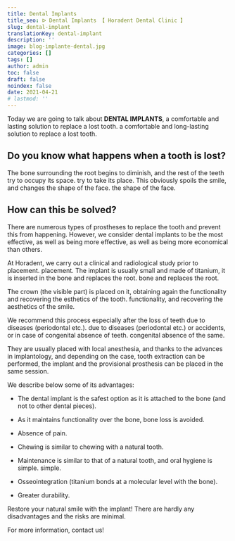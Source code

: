 ```yaml
---
title: Dental Implants
title_seo: ᐅ Dental Implants 【 Horadent Dental Clinic 】
slug: dental-implant
translationKey: dental-implant
description: ''
image: blog-implante-dental.jpg
categories: []
tags: []
author: admin
toc: false
draft: false
noindex: false
date: 2021-04-21
# lastmod: ''
---
```

Today we are going to talk about **DENTAL IMPLANTS**, a comfortable and lasting solution to replace a lost tooth.
a comfortable and long-lasting solution to replace a lost tooth.

## Do you know what happens when a tooth is lost?

The bone surrounding the root begins to diminish, and the rest of the teeth try to occupy its space.
try to take its place. This obviously spoils the smile, and changes the shape of the face.
the shape of the face.

## How can this be solved?

There are numerous types of prostheses to replace the tooth and prevent this from happening.
However, we consider dental implants to be the most effective, as well as being more
effective, as well as being more economical than others.

At Horadent, we carry out a clinical and radiological study prior to placement.
placement. The implant is usually small and made of titanium, it is inserted in the bone and replaces the root.
bone and replaces the root.

The crown (the visible part) is placed on it, obtaining again the functionality and recovering the esthetics of the tooth.
functionality, and recovering the aesthetics of the smile.

We recommend this process especially after the loss of teeth due to diseases (periodontal etc.).
due to diseases (periodontal etc.) or accidents, or in case of congenital absence of teeth.
congenital absence of the same.

They are usually placed with local anesthesia, and thanks to the advances in
implantology, and depending on the case, tooth extraction can be performed,
the implant and the provisional prosthesis can be placed in the same session.

We describe below some of its advantages:

- The dental implant is the safest option as it is attached to the bone (and not to other dental pieces).

- As it maintains functionality over the bone, bone loss is avoided.

- Absence of pain.

- Chewing is similar to chewing with a natural tooth.

- Maintenance is similar to that of a natural tooth, and oral hygiene is simple.
simple.

- Osseointegration (titanium bonds at a molecular level with the bone).

- Greater durability.

Restore your natural smile with the implant! There are hardly any disadvantages and the
risks are minimal.

For more information, contact us!
